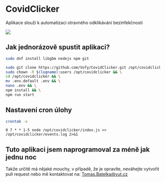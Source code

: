# CovidClicker
Aplikace slouží k automatizaci otravného odklikávání bezinfekčnosti

<a href="https://codeclimate.com/github/Vofy/CovidClicker/maintainability"><img src="https://api.codeclimate.com/v1/badges/07439c7ca052ee921104/maintainability" /></a>

## Jak jednorázově spustit aplikaci?
```bash
sudo dnf install libgbm nodejs npm git
```
```bash
sudo git clone https://github.com/Vofy/CovidClicker.git /opt/covidclicker && \
sudo chown -R $(logname):users /opt/covidclicker && \
cd /opt/covidclicker && \
mv .env.default .env && \
nano .env && \
npm install && \
npm run start
```

## Nastavení cron úlohy
```bash
crontab -e
```
```cron
0 7 * * 1-5 node /opt/covidclicker/index.js >> /opt/covidclicker/events.log 2>&1
```

## Tuto aplikaci jsem naprogramoval za méně jak jednu noc
Takže určitě má nějaké mouchy, v případě, že je opravíte, neváhejte vytvořit pull request nebo mě kontaktovat na: [Tomas.Batelka@vut.cz](mailto:Tomas.Batelka@vut.cz)
